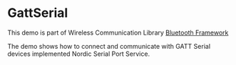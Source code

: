 # GattSerial
 This demo is part of Wireless Communication Library [Bluetooth Framework](https://www.btframework.com/bluetoothframework.htm)

 The demo shows how to connect and communicate with GATT Serial devices implemented Nordic Serial Port Service.
